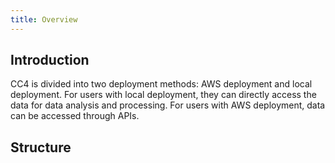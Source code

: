 ```yaml
---
title: Overview
---
```


## Introduction
CC4 is divided into two deployment methods: AWS deployment and local deployment. For users with local deployment, they can directly access the data for data analysis and processing. For users with AWS deployment, data can be accessed through APIs.


## Structure